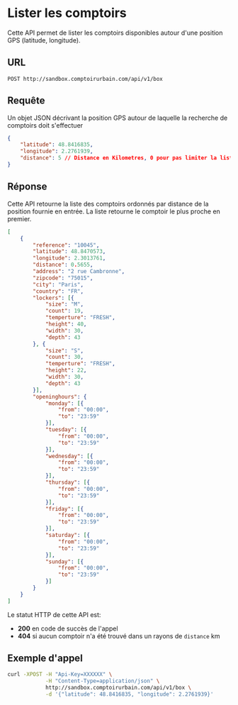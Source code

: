 # Lister les comptoirs

Cette API permet de lister les comptoirs disponibles autour d'une position GPS (latitude, longitude).

## URL
```
POST http://sandbox.comptoirurbain.com/api/v1/box
```

## Requête
Un objet JSON décrivant la position GPS autour de laquelle la recherche de comptoirs doit s'effectuer

```json
{
    "latitude": 48.8416835,
    "longitude": 2.2761939,
    "distance": 5 // Distance en Kilometres, 0 pour pas limiter la liste à un rayon donné
}
```

## Réponse
Cette API retourne la liste des comptoirs ordonnés par distance de la position fournie en entrée. La liste retourne le comptoir le plus proche en premier.  

```json
[
    {
        "reference": "10045",
        "latitude": 48.8470573,
        "longitude": 2.3013761,
        "distance": 0.5655,        
        "address": "2 rue Cambronne",
        "zipcode": "75015",
        "city": "Paris",
        "country": "FR",
        "lockers": [{
            "size": "M",
            "count": 19,
            "temperture": "FRESH",
            "height": 40,
            "width": 30,
            "depth": 43
        }, {
            "size": "S",
            "count": 30,
            "temperture": "FRESH",
            "height": 22,
            "width": 30,
            "depth": 43
        }],
        "openinghours": {
            "monday": [{
                "from": "00:00",
                "to": "23:59"
            }],
            "tuesday": [{
                "from": "00:00",
                "to": "23:59"
            }],
            "wednesday": [{
                "from": "00:00",
                "to": "23:59"
            }],
            "thursday": [{
                "from": "00:00",
                "to": "23:59"
            }],
            "friday": [{
                "from": "00:00",
                "to": "23:59"
            }],
            "saturday": [{
                "from": "00:00",
                "to": "23:59"
            }],
            "sunday": [{
                "from": "00:00",
                "to": "23:59"
            }]
        }
    }
]
```

Le statut HTTP de cette API est:
- **200** en code de succès de l'appel
- **404** si aucun comptoir n'a été trouvé dans un rayons de `distance` km

## Exemple d'appel

```bash
curl -XPOST -H "Api-Key=XXXXXX" \
            -H "Content-Type=application/json" \
            http://sandbox.comptoirurbain.com/api/v1/box \
            -d '{"latitude": 48.8416835, "longitude": 2.2761939}'
```